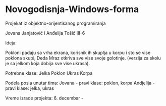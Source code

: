 # Novogodisnja-Windows-forma
Projekat iz objektno-orijentisanog programiranja

Jovana Janjatović i Anđelija Tošić III-6

Ideja:

Pokloni padaju sa vrha ekrana, korisnik ih skuplja u korpu i sto se vise poklona skupi, Deda Mraz otkriva sve vise svoje golotinje. (verzija za skolu je sa jelkom koja dobija sve vise ukrasa). 


Potrebne klase:
Jelka 
Poklon
Ukras
Korpa 

Podela posla unutar tima:
Jovana - pravi klase: poklon, korpa
Andjelija - pravi klase: jelka, ukras

Vreme izrade projekta: 6. decembar - 

